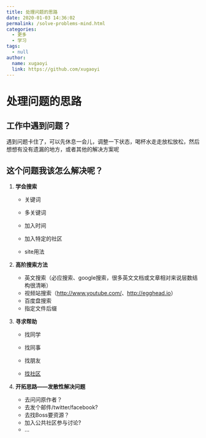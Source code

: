 ```yaml
---
title: 处理问题的思路
date: 2020-01-03 14:36:02
permalink: /solve-problems-mind.html
categories: 
  - 更多
  - 学习
tags: 
  - null
author: 
  name: xugaoyi
  link: https://github.com/xugaoyi
---
```

# 处理问题的思路



## 工作中遇到问题？

遇到问题卡住了，可以先休息一会儿，调整一下状态，喝杯水走走放松放松，然后想想有没有遗漏的地方，或者其他的解决方案呢



## 这个问题我该怎么解决呢？

1. **学会搜索**
   * 关键词

   * 多关键词

   * 加入时间

   * 加入特定的社区

   * site用法


2. **高阶搜索方法**
   * 英文搜索（必应搜索、google搜索，很多英文文档或文章相对来说层数结构很清晰）
   * 视频站搜索（<http://www.youtube.com/>、<http://egghead.io>）
   * 百度盘搜索
   * 指定文件后缀

3. **寻求帮助**
   * 找同学

   * 找同事

   * 找朋友

   * [找社区](https://xugaoyi.com/p/2e9ba3fa6e1ed0e9/#社区类)


4. **开拓思路——发散性解决问题**
   * 去问问原作者？
   * 去发个邮件/twitter/facebook?
   * 去找Boss要资源？
   * 加入公共社区参与讨论?
   * ...















